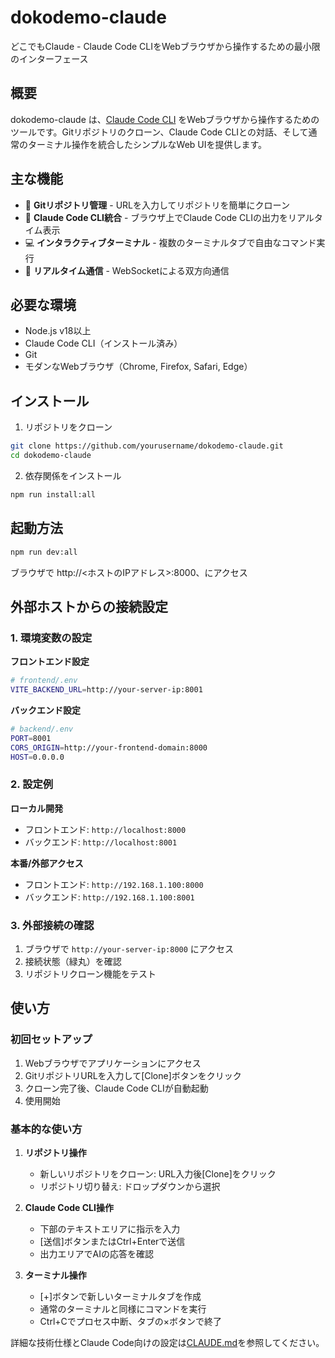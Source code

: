 # dokodemo-claude

どこでもClaude - Claude Code CLIをWebブラウザから操作するための最小限のインターフェース

## 概要

dokodemo-claude は、[Claude Code CLI](https://github.com/anthropic/claude-code) をWebブラウザから操作するためのツールです。Gitリポジトリのクローン、Claude Code CLIとの対話、そして通常のターミナル操作を統合したシンプルなWeb UIを提供します。

## 主な機能

- 📁 **Gitリポジトリ管理** - URLを入力してリポジトリを簡単にクローン
- 🤖 **Claude Code CLI統合** - ブラウザ上でClaude Code CLIの出力をリアルタイム表示
- 💻 **インタラクティブターミナル** - 複数のターミナルタブで自由なコマンド実行
- 🔄 **リアルタイム通信** - WebSocketによる双方向通信

## 必要な環境

- Node.js v18以上
- Claude Code CLI（インストール済み）
- Git
- モダンなWebブラウザ（Chrome, Firefox, Safari, Edge）

## インストール

1. リポジトリをクローン
```bash
git clone https://github.com/yourusername/dokodemo-claude.git
cd dokodemo-claude
```

2. 依存関係をインストール
```bash
npm run install:all
```

## 起動方法

```bash
npm run dev:all
```

ブラウザで http://<ホストのIPアドレス>:8000、にアクセス

## 外部ホストからの接続設定

### 1. 環境変数の設定

**フロントエンド設定**
```bash
# frontend/.env
VITE_BACKEND_URL=http://your-server-ip:8001
```

**バックエンド設定**
```bash
# backend/.env
PORT=8001
CORS_ORIGIN=http://your-frontend-domain:8000
HOST=0.0.0.0
```

### 2. 設定例

**ローカル開発**
- フロントエンド: `http://localhost:8000`
- バックエンド: `http://localhost:8001`

**本番/外部アクセス**
- フロントエンド: `http://192.168.1.100:8000`
- バックエンド: `http://192.168.1.100:8001`

### 3. 外部接続の確認

1. ブラウザで `http://your-server-ip:8000` にアクセス
2. 接続状態（緑丸）を確認
3. リポジトリクローン機能をテスト

## 使い方

### 初回セットアップ

1. Webブラウザでアプリケーションにアクセス
2. GitリポジトリURLを入力して[Clone]ボタンをクリック
3. クローン完了後、Claude Code CLIが自動起動
4. 使用開始

### 基本的な使い方

1. **リポジトリ操作**
   - 新しいリポジトリをクローン: URL入力後[Clone]をクリック
   - リポジトリ切り替え: ドロップダウンから選択

2. **Claude Code CLI操作**
   - 下部のテキストエリアに指示を入力
   - [送信]ボタンまたはCtrl+Enterで送信
   - 出力エリアでAIの応答を確認

3. **ターミナル操作**
   - [+]ボタンで新しいターミナルタブを作成
   - 通常のターミナルと同様にコマンドを実行
   - Ctrl+Cでプロセス中断、タブの×ボタンで終了

詳細な技術仕様とClaude Code向けの設定は[CLAUDE.md](./CLAUDE.md)を参照してください。